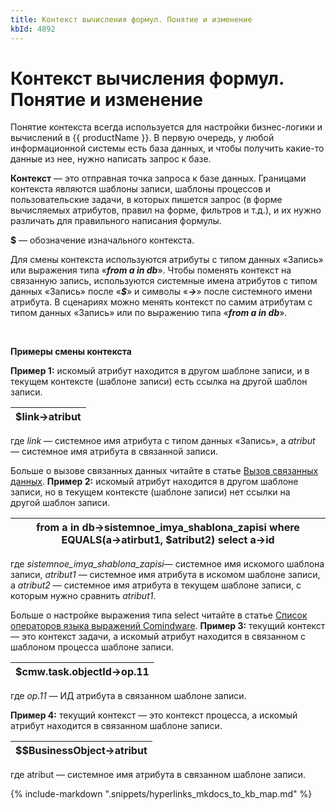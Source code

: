 ```yaml
---
title: Контекст вычисления формул. Понятие и изменение
kbId: 4892
---
```


# Контекст вычисления формул. Понятие и изменение

Понятие контекста всегда используется для настройки бизнес-логики и вычислений в {{ productName }}. В первую очередь, у любой информационной системы есть база данных, и чтобы получить какие-то данные из нее, нужно написать запрос к базе. 

**Контекст** — это отправная точка запроса к базе данных. Границами контекста являются шаблоны записи, шаблоны процессов и пользовательские задачи, в которых пишется запрос (в форме вычисляемых атрибутов, правил на форме, фильтров и т.д.), и их нужно различать для правильного написания формулы.

**$** — обозначение изначального контекста.

Для смены контекста используются атрибуты с типом данных «Запись» или выражения типа «***from a in db***». Чтобы поменять контекст на связанную запись, используются системные имена атрибутов с типом данных «Запись» после «***$***» и символы «***->***» после системного имени атрибута. В сценариях можно менять контекст по самим атрибутам с типом данных «Запись» или по выражению типа «***from a in db***».

 

**Примеры смены контекста**

**Пример 1:** искомый атрибут находится в другом шаблоне записи, и в текущем контексте (шаблоне записи) есть ссылка на другой шаблон записи.

| $link->atribut |
| --- |

где *link* — системное имя атрибута с типом данных «Запись», а *atribut* — системное имя атрибута в связанной записи.

Больше о вызове связанных данных читайте в статье [Вызов связанных данных](https://kb.comindware.ru/article.php?id=4998).
 **Пример 2:** искомый атрибут находится в другом шаблоне записи, но в текущем контексте (шаблоне записи) нет ссылки на другой шаблон записи.

| from a in db->sistemnoe\_imya\_shablona\_zapisi where EQUALS(a->atirbut1, $atribut2) select a->id |
| --- |

где *sistemnoe\_imya\_shablona\_zapisi*— системное имя искомого шаблона записи, *atribut1* — системное имя атрибута в искомом шаблоне записи, а *atribut2* — системное имя атрибута в текущем шаблоне записи, с которым нужно сравнить *atribut1*.

Больше о настройке выражения типа select читайте в статье [Список операторов языка выражений Comindware](https://kb.comindware.ru/article.php?id=1863).
**Пример 3:** текущий контекст — это контекст задачи, а искомый атрибут находится в связанном с шаблоном процесса шаблоне записи.

| $cmw.task.objectId->op.11 |
| --- |

где *op.11* — ИД атрибута в связанном шаблоне записи.

**Пример 4:** текущий контекст — это контекст процесса, а искомый атрибут находится в связанном шаблоне записи.

| $$BusinessObject->atribut |
| --- |

где atribut — системное имя атрибута в связанном шаблоне записи.

{% include-markdown ".snippets/hyperlinks_mkdocs_to_kb_map.md" %}

